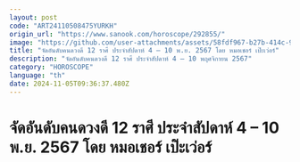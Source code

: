 ```yaml
---
layout: post
code: "ART24110508475YURKH"
origin_url: "https://www.sanook.com/horoscope/292855/"
image: "https://github.com/user-attachments/assets/58fdf967-b27b-414c-91e6-28ea87330d83"
title: "จัดอันดับคนดวงดี 12 ราศี ประจำสัปดาห์ 4 – 10 พ.ย. 2567 โดย หมอเชอร์ เป๊ะเว่อร์"
description: "จัดอันดับคนดวงดี 12 ราศี ประจำสัปดาห์ 4 – 10 พฤศจิกายน 2567"
category: "HOROSCOPE"
language: "th"
date: 2024-11-05T09:36:37.480Z
---
```


# จัดอันดับคนดวงดี 12 ราศี ประจำสัปดาห์ 4 – 10 พ.ย. 2567 โดย หมอเชอร์ เป๊ะเว่อร์